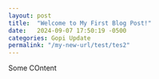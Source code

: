 ```yaml
---
layout: post
title:  "Welcome to My First Blog Post!"
date:   2024-09-07 17:50:19 -0500
categories: Gopi Update
permalink: "/my-new-url/test/tes2"
---
```


Some COntent